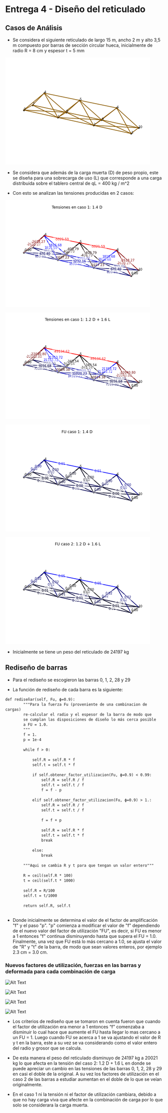 # Entrega 4 - Diseño del reticulado

## Casos de Análisis

* Se considera el siguiente reticulado de largo 15 m, ancho 2 m y alto 3,5 m compuesto por barras de sección circular hueca, inicialmente de radio R = 8 cm y espesor t = 5 mm

![Alt Text](https://github.com/raimolid/MCOC2020-P2-3/blob/main/ret.png)

* Se considera que además de la carga muerta (D) de peso propio, este se diseña para una sobrecarga de uso (L) que corresponde a una carga distribuida sobre el tablero central de   qL = 400 kg / m^2

* Con esto se analizan las tensiones producidas en 2 casos:


![Alt Text](https://github.com/raimolid/MCOC2020-P2-3/blob/main/ret_caso1.png)

![Alt Text](https://github.com/raimolid/MCOC2020-P2-3/blob/main/ret_caso2.png)

![Alt Text](https://github.com/raimolid/MCOC2020-P2-3/blob/main/FU_caso1.png)

![Alt Text](https://github.com/raimolid/MCOC2020-P2-3/blob/main/FU_caso2.png)


* Inicialmente se tiene un peso del reticulado de 24197 kg




## Rediseño de barras



* Para el rediseño se escogieron las barras 0, 1, 2, 28 y 29

* La función de rediseño de cada barra es la siguiente:

```
def rediseñar(self, Fu, ϕ=0.9):
		"""Para la fuerza Fu (proveniente de una combinacion de cargas)
		re-calcular el radio y el espesor de la barra de modo que
		se cumplan las disposiciones de diseño lo más cerca posible
		a FU = 1.0.
		"""
		f = 1.
		p = 1e-4

		while f > 0:
			
			self.R = self.R * f
			self.t = self.t * f	
			
			if self.obtener_factor_utilizacion(Fu, ϕ=0.9) < 0.99:
				self.R = self.R / f
				self.t = self.t / f	
				f = f - p
			
			elif self.obtener_factor_utilizacion(Fu, ϕ=0.9) > 1.:
				self.R = self.R / f
				self.t = self.t / f	
				
				f = f + p
				
				self.R = self.R * f
				self.t = self.t * f
				break
			
			else:
				break

		"""Aqui se cambia R y t para que tengan un valor entero"""
		
		R = ceil(self.R * 100)
		t = ceil(self.t * 1000)
		
		self.R = R/100
		self.t = t/1000
		
		return self.R, self.t 
    
```

* Donde inicialmente se determina el valor de el factor de amplificación "f" y el paso "p". "p"    comienza a modificar el valor de "f" dependiendo de el nuevo valor del factor
  de utilización "FU", es decir, si FU es menor a 1 entonces "f" continua disminuyendo hasta que supera el FU = 1.0. Finalmente, una vez que FU está lo más cercano a 1.0, se
  ajusta el valor de "R" y "t" de la barra, de modo que sean valores enteros, por ejemplo 2.3 cm = 3.0 cm.
  
  
### Nuevos factores de utilización, fuerzas en las barras y deformada para cada combinación de carga


![Alt Text](https://github.com/raimolid/MCOC2020-P2-3/blob/main/ret_caso1rediseño.png)

![Alt Text](https://github.com/raimolid/MCOC2020-P2-3/blob/main/ret_caso2rediseño.png)

![Alt Text](https://github.com/raimolid/MCOC2020-P2-3/blob/main/FU_caso1rediseño.png)

![Alt Text](https://github.com/raimolid/MCOC2020-P2-3/blob/main/FU_caso1rediseño.png)

* Los criterios de rediseño que se tomaron en cuenta fueron que cuando el factor de utilización era menor a 1 entonces “f” comenzaba a disminuir lo cual hace que aumente el FU
  hasta llegar lo mas cercano a un FU = 1. 
  Luego cuando FU se acerca a 1 se va ajustando el valor de R y t en la barra, este a su vez se va considerando como el valor entero del radio y grosor que se calcula.
  
* De esta manera el peso del reticulado disminuyo de 24197 kg a 20021 kg lo que afecta en la tensión del caso 2: 1.2 D + 1.6 L en donde se puede apreciar un cambio en las
  tensiones de las barras 0, 1, 2, 28 y 29 en casi el doble de la original. A su vez los factores de utilización en el caso 2 de las barras a estudiar aumentan en el doble de lo
  que se veían originalmente.
  
* En el caso 1 ni la  tensión  ni el factor de utilización  cambiara, debido a que no hay carga viva que afecte en la combinación de carga por lo que solo se considerara la
  carga muerta.

